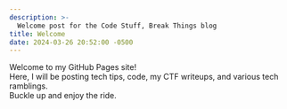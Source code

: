 ```yaml
---
description: >-
  Welcome post for the Code Stuff, Break Things blog
title: Welcome
date: 2024-03-26 20:52:00 -0500
---
```

Welcome to my GitHub Pages site!  
Here, I will be posting tech tips, code, my CTF writeups, and various tech ramblings.  
Buckle up and enjoy the ride.
